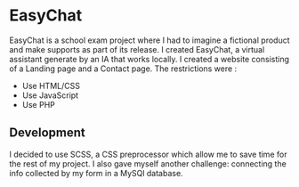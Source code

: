 # EasyChat

EasyChat is a school exam project where I had to imagine a fictional product and make supports as part of its release. I created EasyChat, a virtual assistant generate by an IA  that works locally. I created a website consisting of a Landing page and a Contact page.
The restrictions were :
- Use HTML/CSS
- Use JavaScript
- Use PHP

## Development

I decided to use SCSS, a CSS preprocessor which allow me to save time for the rest of my project.
I also gave myself another challenge: connecting the info collected by my form in a MySQl database. 
